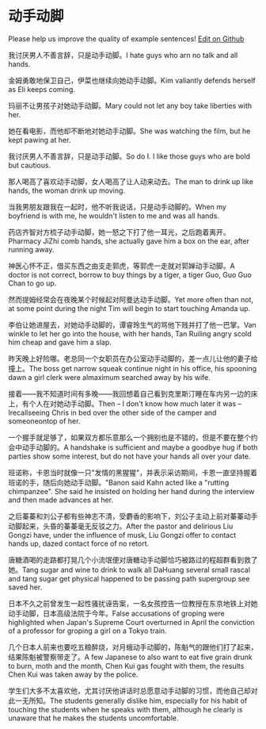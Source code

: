 # 动手动脚

Please help us improve the quality of example sentences! [Edit on Github](https://github.com/jiyushe/jiyu-example-sentence-source/blob/main/chinese/dongshoudongjiao.md)

<p><span class="chinese">我讨厌男人不善言辞，只是动手动脚。</span><span class="english">I hate guys who arn no talk and all hands.</span></p>

<p><span class="chinese">金姆勇敢地保卫自己，伊菜也继续向她动手动脚。</span><span class="english">Kim valiantly defends herself as Eli keeps coming.</span></p>

<p><span class="chinese">玛丽不让男孩子对她动手动脚。</span><span class="english">Mary could not let any boy take liberties with her.</span></p>

<p><span class="chinese">她在看电影，而他却不断地对她动手动脚。</span><span class="english">She was watching the film, but he kept pawing at her.</span></p>

<p><span class="chinese">我讨厌男人不善言辞，只是动手动脚。</span><span class="english">So do I. I like those guys who are bold but cautious.</span></p>

<p><span class="chinese">那人喝高了喜欢动手动脚，女人喝高了让人动来动去。</span><span class="english">The man to drink up like hands, the woman drink up moving.</span></p>

<p><span class="chinese">当我男朋友跟我在一起时，他不听我说话，只是动手动脚的。</span><span class="english">When my boyfriend is with me, he wouldn't listen to me and was all hands.</span></p>

<p><span class="chinese">药店齐智对方梳子动手动脚，她一怒之下打了他一耳光，之后跑着离开。</span><span class="english">Pharmacy JiZhi comb hands, she actually gave him a box on the ear, after running away.</span></p>

<p><span class="chinese">神医心怀不正，借买东西之由支走郭虎，等郭虎一走就对郭婵动手动脚。</span><span class="english">A doctor is not correct, borrow to buy things by a tiger, a tiger Guo, Guo Guo Chan to go up.</span></p>

<p><span class="chinese">然而提姆经常会在夜晚某个时候起对阿曼达动手动脚。</span><span class="english">Yet more often than not, at some point during the night Tim will begin to start touching Amanda up.</span></p>

<p><span class="chinese">李伯让她进屋去，对她动手动脚的，谭睿玲生气的骂他下贱并打了他一巴掌。</span><span class="english">Van winkle to let her go into the house, with her hands, Tan Ruiling angry scold him cheap and gave him a slap.</span></p>

<p><span class="chinese">昨天晚上好险哪。老总同一个女职员在办公室动手动脚的，差一点儿让他的妻子给撞上。</span><span class="english">The boss get narrow squeak continue night in his office, his spooning dawn a girl clerk were almaximum searched away by his wife.</span></p>

<p><span class="chinese">接着――我不知道时间有多晚――我回想着自己看到克里斯汀睡在车内另一边的床上，有个人在对她动手动脚。</span><span class="english">Then – I don't know how much later it was – Irecallseeing Chris in bed over the other side of the camper and someoneontop of her.</span></p>

<p><span class="chinese">一个握手就足够了，如果双方都乐意那么一个拥别也是不错的，但是不要在整个约会中动手动脚的。</span><span class="english">A handshake is sufficient and maybe a goodbye hug if both parties show some interest, but do not have your hands all over your date.</span></p>

<p><span class="chinese">班诺称，卡恩当时就像一只"发情的黑猩猩"，并表示采访期间，卡恩一直坚持握着班诺的手，随后向她动手动脚。"</span><span class="english">Banon said Kahn acted like a "rutting chimpanzee". She said he insisted on holding her hand during the interview and then made advances at her.</span></p>

<p><span class="chinese">之后蓁蓁和刘公子都有些神志不清，受麝香的影响下，刘公子主动上前对蓁蓁动手动脚起来，头昏的蓁蓁毫无反驳之力。</span><span class="english">After the pastor and delirious Liu Gongzi have, under the influence of musk, Liu Gongzi offer to contact hands up, dazed contact force of no retort.</span></p>

<p><span class="chinese">唐糖酒喝的走路都打晃几个小流氓便对唐糖动手动脚恰巧被路过的程超群看到救了她。</span><span class="english">Tang sugar and wine to drink to walk all DaHuang several small rascal and tang sugar get physical happened to be passing path supergroup see saved her.</span></p>

<p><span class="chinese">日本不久之前曾发生一起性骚扰诬告案，一名女孩控告一位教授在东京地铁上对她动手动脚，日本高级法院于今年。</span><span class="english">False accusations of groping were highlighted when Japan's Supreme Court overturned in April the conviction of a professor for groping a girl on a Tokyo train.</span></p>

<p><span class="chinese">几个日本人前来也要吃五粮醉烧，对月蛾动手动脚的，陈魁气的跟他们打了起来，结果陈魁被警察带走了。</span><span class="english">A few Japanese to also want to eat five grain drunk to burn, moth and the month, Chen Kui gas fought with them, the results Chen Kui was taken away by the police.</span></p>

<p><span class="chinese">学生们大多不太喜欢他，尤其讨厌他讲话时总愿意动手动脚的习惯，而他自己却对此一无所知。</span><span class="english">The students generally dislike him, especially for his habit of touching the students when he speaks with them, although he clearly is unaware that he makes the students uncomfortable.</span></p>

